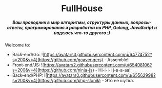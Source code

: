 <div align="center">
  <h1>FullHouse</h1>
  <h5>Ваш проводник в мир алгоритмы, структуры данных, вопросы-ответы, програмирования и разработки на PHP, Golang, JavaScript и надеюсь что-то другого :)</h5>
</div>

Welcome to: 

- Back-end/Go: ![https://avatars3.githubusercontent.com/u/64774752?s=200&v=4](https://github.com/goavengers) - Assemble!
- Front-end/JS: ![https://avatars2.githubusercontent.com/u/65408106?s=200&v=4](https://github.com/ninja-js) - Hi-i-i-i j-a-a-aa!
- Back-end/PHP: ![https://avatars0.githubusercontent.com/u/65562998?s=200&v=4](https://github.com/php-slonik) - Это не шутка.

